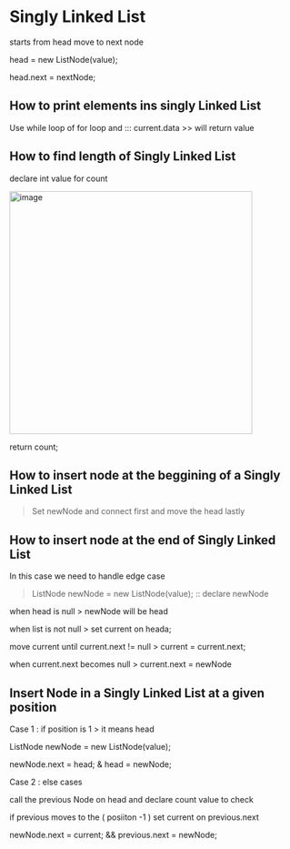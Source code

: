 # Singly Linked List
starts from head move to next node

head = new ListNode(value);

head.next = nextNode;

## How to print elements ins singly Linked List

Use while loop of for loop and ::: current.data >> will return value


## How to find length of Singly Linked List
declare int value for count

<img width="427" alt="image" src="https://github.com/user-attachments/assets/9e278a0f-1eb9-4b33-b66a-d4ec254a9266" />

return count;

## How to insert node at the beggining of a Singly Linked List
> Set newNode and connect first and move the head lastly

## How to insert node at the end of Singly Linked List
In this case we need to handle edge case

> ListNode newNode = new ListNode(value);  :: declare newNode

when head is null > newNode will be head

when list is not null > set current on heada;

move current until current.next != null > current = current.next;

when current.next becomes null > current.next = newNode

## Insert Node in a Singly Linked List at a given position

Case 1 : if position is 1 > it means head

ListNode newNode = new ListNode(value); 

newNode.next = head; & head = newNode;


Case 2 : else cases

call the previous Node on head and declare count value to check

if previous moves to the ( posiiton -1 ) set current on previous.next

newNode.next = current; && previous.next = newNode; 
